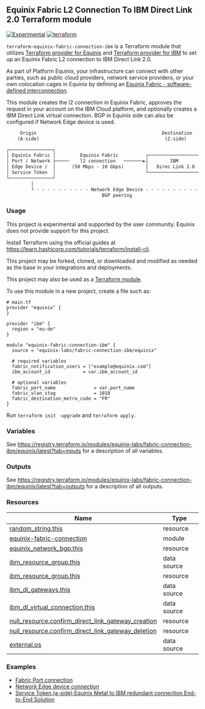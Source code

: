 ## Equinix Fabric L2 Connection To IBM Direct Link 2.0 Terraform module

[![Experimental](https://img.shields.io/badge/Stability-Experimental-red.svg)](https://github.com/equinix-labs/standards#about-uniform-standards)
[![terraform](https://github.com/equinix-labs/terraform-equinix-template/actions/workflows/integration.yaml/badge.svg)](https://github.com/equinix-labs/terraform-equinix-template/actions/workflows/integration.yaml)

`terraform-equinix-fabric-connection-ibm` is a Terraform module that utilizes [Terraform provider for Equinix](https://registry.terraform.io/providers/equinix/equinix/latest) and [Terraform provider for IBM](https://registry.terraform.io/providers/IBM-Cloud/ibm/latest/docs) to set up an Equinix Fabric L2 connection to IBM Direct Link 2.0.

As part of Platform Equinix, your infrastructure can connect with other parties, such as public cloud providers, network service providers, or your own colocation cages in Equinix by defining an [Equinix Fabric - software-defined interconnection](https://docs.equinix.com/en-us/Content/Interconnection/Fabric/Fabric-landing-main.htm).

This module creates the l2 connection in Equinix Fabric, approves the request in your account on the IBM Cloud platform, and optionally creates a IBM Direct Link virtual connection. BGP in Equinix side can also be configured if Network Edge device is used.

```html
     Origin                                              Destination
    (A-side)                                              (Z-side)

┌────────────────┐
│ Equinix Fabric │         Equinix Fabric          ┌────────────────────┐       ┌───────────────────────┐
│ Port / Network ├─────    l2 connection   ───────►│        IBM         │──────►│      DL Gateway ─►    │
│ Edge Device /  │      (50 Mbps - 10 Gbps)        │   Direc Link 2.0   │       │ DL Virtual Connection │
│ Service Token  │                                 └────────────────────┘       │   (IBM Cloud Region)  │
└────────────────┘                                                              └───────────────────────┘
         │                                                                           │
         └ - - - - - - - - - - Network Edge Device - - - - - - - - - - - - - - - - - ┘
                                   BGP peering
```

### Usage

This project is experimental and supported by the user community. Equinix does not provide support for this project.

Install Terraform using the official guides at <https://learn.hashicorp.com/tutorials/terraform/install-cli>.

This project may be forked, cloned, or downloaded and modified as needed as the base in your integrations and deployments.

This project may also be used as a [Terraform module](https://learn.hashicorp.com/collections/terraform/modules).

To use this module in a new project, create a file such as:

```hcl
# main.tf
provider "equinix" {
}

provider "ibm" { 
  region = "eu-de" 
}

module "equinix-fabric-connection-ibm" {
  source = "equinix-labs/fabric-connection-ibm/equinix"

  # required variables
  fabric_notification_users = ["example@equinix.com"]
  ibm_account_id            = var.ibm_account_id

  # optional variables
  fabric_port_name              = var.port_name
  fabric_vlan_stag              = 1010
  fabric_destination_metro_code = "FR"
}
```

Run `terraform init -upgrade` and `terraform apply`.

### Variables

See <https://registry.terraform.io/modules/equinix-labs/fabric-connection-ibm/equinix/latest?tab=inputs> for a description of all variables.

### Outputs

See <https://registry.terraform.io/modules/equinix-labs/fabric-connection-ibm/equinix/latest?tab=outputs> for a description of all outputs.

### Resources

| Name | Type |
|------|------|
| [random_string.this](https://registry.terraform.io/providers/hashicorp/random/latest/docs/resources/string) | resource |
| [equinix-fabric-connection](https://registry.terraform.io/modules/equinix-labs/fabric-connection/equinix/latest) | module |
| [equinix_network_bgp.this](https://registry.terraform.io/providers/equinix/equinix/latest/docs/resources/equinix_network_bgp) | resource |
| [ibm_resource_group.this](https://registry.terraform.io/providers/IBM-Cloud/ibm/latest/docs/data-sources/resource_group) | data source |
| [ibm_resource_group.this](https://registry.terraform.io/providers/IBM-Cloud/ibm/latest/docs/resources/resource_group) | resource |
| [ibm_dl_gateways.this](https://registry.terraform.io/providers/IBM-Cloud/ibm/latest/docs/data-sources/dl_gateways) | data source |
| [ibm_dl_virtual_connection.this](https://registry.terraform.io/providers/IBM-Cloud/ibm/latest/docs/resources/dl_virtual_connection) | data source |
| [null_resource.confirm_direct_link_gateway_creation](https://registry.terraform.io/providers/hashicorp/null/latest/docs/resources/resource) | resource |
| [null_resource.confirm_direct_link_gateway_deletion](https://registry.terraform.io/providers/hashicorp/null/latest/docs/resources/resource) | resource |
| [external.os](https://registry.terraform.io/providers/hashicorp/external/latest/docs/data-sources/data_source) | data source |

### Examples

- [Fabric Port connection](https://registry.terraform.io/modules/equinix-labs/fabric-connection-ibm/equinix/latest/examples/fabric-port-connection/)
- [Network Edge device connection](https://registry.terraform.io/modules/equinix-labs/fabric-connection-ibm/equinix/latest/examples/network-edge-device-connection/)
- [Service Token (a-side) Equinix Metal to IBM redundant connection End-to-End Solution](https://registry.terraform.io/modules/equinix-labs/fabric-connection-ibm/equinix/latest/examples/service-token-metal-to-ibm-connection/)
